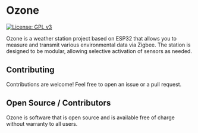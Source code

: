 # Ozone

[![License: GPL v3](https://img.shields.io/badge/License-GPLv3-blue.svg)](https://www.gnu.org/licenses/gpl-3.0)

Ozone is a weather station project based on ESP32 that allows you to measure and transmit various environmental data via Zigbee. The station is designed to be modular, allowing selective activation of sensors as needed.

## Contributing

Contributions are welcome! Feel free to open an issue or a pull request.

## Open Source / Contributors

Ozone is software that is open source and is available free of charge without warranty to all users.
